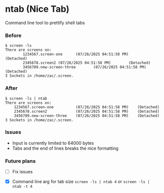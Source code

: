 # ntab (Nice Tab)
Command line tool to prettify shell tabs

### Before
```
$ screen -ls
There are screens on:
        1234567.screen-one      (07/26/2025 04:51:58 PM)        (Detached)
        2345678.screen2 (07/26/2025 04:51:58 PM)        (Detached)
        3456789.new-screen-three        (07/26/2025 04:51:58 PM)        (Detached)
3 Sockets in /home/zac/.screen.
```

### After
```
$ screen -ls | ntab
There are screens on:
    1234567.screen-one          (07/26/2025 04:51:58 PM)    (Detached)
    2345678.screen2             (07/26/2025 04:51:58 PM)    (Detached)
    3456789.new-screen-three    (07/26/2025 04:51:58 PM)    (Detached)
3 Sockets in /home/zac/.screen.
```

### Issues

- Input is currently limited to 64000 bytes
- Tabs and the end of lines breaks the nice formatting

### Future plans
- [ ] Fix issues
- [x] Command line arg for tab size `screen -ls | ntab 4` or `screen -ls | ntab -t 4`

